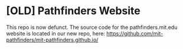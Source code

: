# [OLD] Pathfinders Website

This repo is now defunct. The source code for the pathfinders.mit.edu website is located in our new repo, here: https://github.com/mit-pathfinders/mit-pathfinders.github.io/
